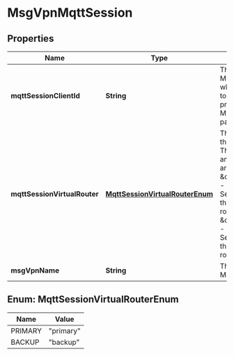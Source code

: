 
# MsgVpnMqttSession

## Properties
Name | Type | Description | Notes
------------ | ------------- | ------------- | -------------
**mqttSessionClientId** | **String** | The Client ID of the MQTT Session, which corresponds to the ClientId provided in the MQTT CONNECT packet. |  [optional]
**mqttSessionVirtualRouter** | [**MqttSessionVirtualRouterEnum**](#MqttSessionVirtualRouterEnum) | The virtual router of the MQTT Session. The allowed values and their meaning are:  &lt;pre&gt; \&quot;primary\&quot; - The MQTT Session belongs to the primary virtual router. \&quot;backup\&quot; - The MQTT Session belongs to the backup virtual router. &lt;/pre&gt;  |  [optional]
**msgVpnName** | **String** | The name of the Message VPN. |  [optional]


<a name="MqttSessionVirtualRouterEnum"></a>
## Enum: MqttSessionVirtualRouterEnum
Name | Value
---- | -----
PRIMARY | &quot;primary&quot;
BACKUP | &quot;backup&quot;



